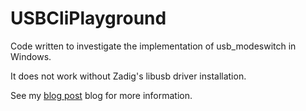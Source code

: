 # USBCliPlayground

Code written to investigate the implementation of usb_modeswitch in Windows.

It does not work without Zadig's libusb driver installation.

See my [blog post][blog_post] blog for more information.

[blog_post]: https://jixun.uk/posts/2022/huawei-r226-unbrand-rndis/
